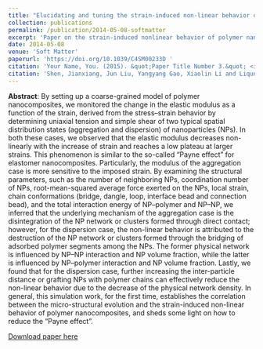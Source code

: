 ```yaml
---
title: "Elucidating and tuning the strain-induced non-linear behavior of polymer nanocomposites: a detailed molecular dynamics simulation study"
collection: publications
permalink: /publication/2014-05-08-softmatter
excerpt: 'Paper on the strain-induced nonlinear behavior of polymer nanocomposites - similar to "Payne effect"'
date: 2014-05-08
venue: 'Soft Matter'
paperurl: 'https://doi.org/10.1039/C4SM00233D '
citation: 'Your Name, You. (2015). &quot;Paper Title Number 3.&quot; <i>Journal 1</i>. 1(3).'
citation: 'Shen, Jianxiang, Jun Liu, Yangyang Gao, Xiaolin Li and Liqun Zhang*. “Elucidating and tuning the strain-induced non-linear behavior of polymer nanocomposites: a detailed molecular dynamics simulation study.” Soft matter 10 28 (2014): 5099-113.'
---
```


**Abstract**: By setting up a coarse-grained model of polymer nanocomposites, we monitored the change in the elastic modulus as a function of the strain, derived from the stress–strain behavior by determining uniaxial tension and simple shear of two typical spatial distribution states (aggregation and dispersion) of nanoparticles (NPs). In both these cases, we observed that the elastic modulus decreases non-linearly with the increase of strain and reaches a low plateau at larger strains. This phenomenon is similar to the so-called “Payne effect” for elastomer nanocomposites. Particularly, the modulus of the aggregation case is more sensitive to the imposed strain. By examining the structural parameters, such as the number of neighboring NPs, coordination number of NPs, root-mean-squared average force exerted on the NPs, local strain, chain conformations (bridge, dangle, loop, interface bead and connection bead), and the total interaction energy of NP–polymer and NP–NP, we inferred that the underlying mechanism of the aggregation case is the disintegration of the NP network or clusters formed through direct contact; however, for the dispersion case, the non-linear behavior is attributed to the destruction of the NP network or clusters formed through the bridging of adsorbed polymer segments among the NPs. The former physical network is influenced by NP–NP interaction and NP volume fraction, while the latter is influenced by NP–polymer interaction and NP volume fraction. Lastly, we found that for the dispersion case, further increasing the inter-particle distance or grafting NPs with polymer chains can effectively reduce the non-linear behavior due to the decrease of the physical network density. In general, this simulation work, for the first time, establishes the correlation between the micro-structural evolution and the strain-induced non-linear behavior of polymer nanocomposites, and sheds some light on how to reduce the “Payne effect”.

[Download paper here](https://www.researchgate.net/profile/Jianxiang-Shen/publication/262926589_Elucidating_and_tuning_the_strain-induced_non-linear_behavior_of_polymer_nanocomposites_A_detailed_molecular_dynamics_simulation_study/links/57745e2d08aeb9427e24229b/Elucidating-and-tuning-the-strain-induced-non-linear-behavior-of-polymer-nanocomposites-A-detailed-molecular-dynamics-simulation-study.pdf)
